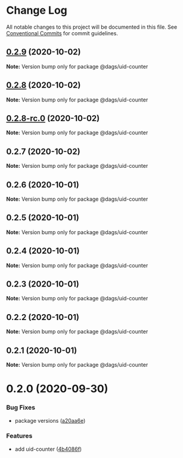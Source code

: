 # Change Log

All notable changes to this project will be documented in this file.
See [Conventional Commits](https://conventionalcommits.org) for commit guidelines.

## [0.2.9](https://github.com/AlexanderLapygin/dags/compare/@dags/uid-counter@0.2.8...@dags/uid-counter@0.2.9) (2020-10-02)

**Note:** Version bump only for package @dags/uid-counter





## [0.2.8](https://github.com/AlexanderLapygin/dags/compare/@dags/uid-counter@0.2.8-rc.0...@dags/uid-counter@0.2.8) (2020-10-02)

**Note:** Version bump only for package @dags/uid-counter





## [0.2.8-rc.0](https://github.com/AlexanderLapygin/dags/compare/@dags/uid-counter@0.2.7...@dags/uid-counter@0.2.8-rc.0) (2020-10-02)

**Note:** Version bump only for package @dags/uid-counter






## 0.2.7 (2020-10-02)

**Note:** Version bump only for package @dags/uid-counter





## 0.2.6 (2020-10-01)

**Note:** Version bump only for package @dags/uid-counter





## 0.2.5 (2020-10-01)

**Note:** Version bump only for package @dags/uid-counter





## 0.2.4 (2020-10-01)

**Note:** Version bump only for package @dags/uid-counter





## 0.2.3 (2020-10-01)

**Note:** Version bump only for package @dags/uid-counter





## 0.2.2 (2020-10-01)

**Note:** Version bump only for package @dags/uid-counter





## 0.2.1 (2020-10-01)

**Note:** Version bump only for package @dags/uid-counter





# 0.2.0 (2020-09-30)


### Bug Fixes

* package versions ([a20aa6e](https://github.com/AlexanderLapygin/dags/commit/a20aa6e797b3bc970ca201819bad22e5211fbabf))


### Features

* add uid-counter ([4b4086f](https://github.com/AlexanderLapygin/dags/commit/4b4086fc431bd0382ef87e240b18d977a587fd37))
